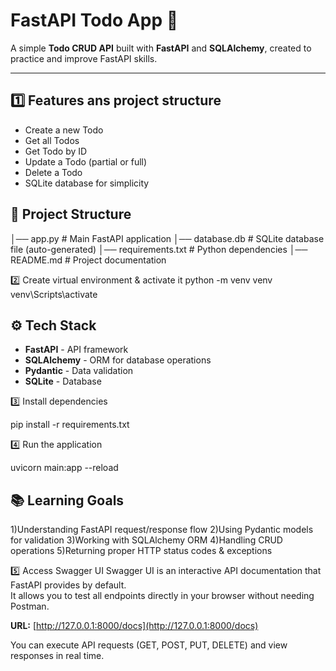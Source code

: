 # FastAPI Todo App 📝

A simple **Todo CRUD API** built with **FastAPI** and **SQLAlchemy**, created to practice and improve FastAPI skills.

---
## 1️⃣ Features ans project structure

- Create a new Todo
- Get all Todos
- Get Todo by ID
- Update a Todo (partial or full)
- Delete a Todo
- SQLite database for simplicity

## 📂 Project Structure
│── app.py # Main FastAPI application
│── database.db # SQLite database file (auto-generated)
│── requirements.txt # Python dependencies
│── README.md # Project documentation

2️⃣ Create virtual environment & activate it
python -m venv venv
venv\Scripts\activate

## ⚙️ Tech Stack
- **FastAPI** - API framework
- **SQLAlchemy** - ORM for database operations
- **Pydantic** - Data validation
- **SQLite** - Database

3️⃣ Install dependencies

pip install -r requirements.txt

4️⃣ Run the application

uvicorn main:app --reload

## 📚 Learning Goals

1)Understanding FastAPI request/response flow
2)Using Pydantic models for validation
3)Working with SQLAlchemy ORM
4)Handling CRUD operations
5)Returning proper HTTP status codes & exceptions

5️⃣ Access Swagger UI
Swagger UI is an interactive API documentation that FastAPI provides by default.  
It allows you to test all endpoints directly in your browser without needing Postman.

**URL:** [http://127.0.0.1:8000/docs](http://127.0.0.1:8000/docs)

You can execute API requests (GET, POST, PUT, DELETE) and view responses in real time.
